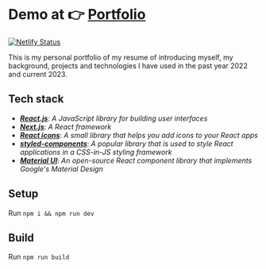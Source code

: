 #  Demo at 👉 [Portfolio](https://zhijiewei.netlify.app/) 

[![Netlify Status](https://api.netlify.com/api/v1/badges/d81da10b-ad30-4e59-a7b8-4d682407ffa7/deploy-status)](https://app.netlify.com/sites/zhijiewei/deploys)


This is my personal portfolio of my resume of introducing myself, my background, projects and technologies I have used in the past year 2022 and current 2023. 


## Tech stack 
- ***[React.js](https://reactjs.org/)***: _A JavaScript library for building user interfaces_
- ***[Next.js](https://nextjs.org/)***: _A React framework_
- ***[React icons](https://react-icons.github.io/react-icons/)***: _A small library that helps you add icons to your React apps_
- ***[styled-components](https://styled-components.com/)***: _A popular library that is used to style React applications in a CSS-in-JS styling framework_
- ***[Material UI](https://mui.com/)***: _An open-source React component library that implements Google's Material Design_

## Setup
Run `npm i && npm run dev`

## Build 
Run `npm run build`
